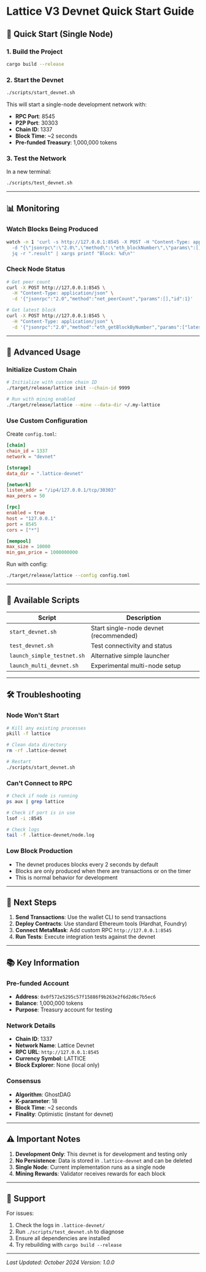 # Lattice V3 Devnet Quick Start Guide

## 🚀 Quick Start (Single Node)

### 1. Build the Project
```bash
cargo build --release
```

### 2. Start the Devnet
```bash
./scripts/start_devnet.sh
```

This will start a single-node development network with:
- **RPC Port**: 8545
- **P2P Port**: 30303
- **Chain ID**: 1337
- **Block Time**: ~2 seconds
- **Pre-funded Treasury**: 1,000,000 tokens

### 3. Test the Network
In a new terminal:
```bash
./scripts/test_devnet.sh
```

---

## 📊 Monitoring

### Watch Blocks Being Produced
```bash
watch -n 1 'curl -s http://127.0.0.1:8545 -X POST -H "Content-Type: application/json" \
  -d "{\"jsonrpc\":\"2.0\",\"method\":\"eth_blockNumber\",\"params\":[],\"id\":1}" | \
  jq -r ".result" | xargs printf "Block: %d\n"'
```

### Check Node Status
```bash
# Get peer count
curl -X POST http://127.0.0.1:8545 \
  -H "Content-Type: application/json" \
  -d '{"jsonrpc":"2.0","method":"net_peerCount","params":[],"id":1}'

# Get latest block
curl -X POST http://127.0.0.1:8545 \
  -H "Content-Type: application/json" \
  -d '{"jsonrpc":"2.0","method":"eth_getBlockByNumber","params":["latest",false],"id":1}'
```

---

## 🔧 Advanced Usage

### Initialize Custom Chain
```bash
# Initialize with custom chain ID
./target/release/lattice init --chain-id 9999

# Run with mining enabled
./target/release/lattice --mine --data-dir ~/.my-lattice
```

### Use Custom Configuration
Create `config.toml`:
```toml
[chain]
chain_id = 1337
network = "devnet"

[storage]
data_dir = ".lattice-devnet"

[network]
listen_addr = "/ip4/127.0.0.1/tcp/30303"
max_peers = 50

[rpc]
enabled = true
host = "127.0.0.1"
port = 8545
cors = ["*"]

[mempool]
max_size = 10000
min_gas_price = 1000000000
```

Run with config:
```bash
./target/release/lattice --config config.toml
```

---

## 📝 Available Scripts

| Script | Description |
|--------|-------------|
| `start_devnet.sh` | Start single-node devnet (recommended) |
| `test_devnet.sh` | Test connectivity and status |
| `launch_simple_testnet.sh` | Alternative simple launcher |
| `launch_multi_devnet.sh` | Experimental multi-node setup |

---

## 🛠 Troubleshooting

### Node Won't Start
```bash
# Kill any existing processes
pkill -f lattice

# Clean data directory
rm -rf .lattice-devnet

# Restart
./scripts/start_devnet.sh
```

### Can't Connect to RPC
```bash
# Check if node is running
ps aux | grep lattice

# Check if port is in use
lsof -i :8545

# Check logs
tail -f .lattice-devnet/node.log
```

### Low Block Production
- The devnet produces blocks every 2 seconds by default
- Blocks are only produced when there are transactions or on the timer
- This is normal behavior for development

---

## 🎯 Next Steps

1. **Send Transactions**: Use the wallet CLI to send transactions
2. **Deploy Contracts**: Use standard Ethereum tools (Hardhat, Foundry)
3. **Connect MetaMask**: Add custom RPC `http://127.0.0.1:8545`
4. **Run Tests**: Execute integration tests against the devnet

---

## 📚 Key Information

### Pre-funded Account
- **Address**: `0x0f572e5295c57f15886f9b263e2f6d2d6c7b5ec6`
- **Balance**: 1,000,000 tokens
- **Purpose**: Treasury account for testing

### Network Details
- **Chain ID**: 1337
- **Network Name**: Lattice Devnet
- **RPC URL**: `http://127.0.0.1:8545`
- **Currency Symbol**: LATTICE
- **Block Explorer**: None (local only)

### Consensus
- **Algorithm**: GhostDAG
- **K-parameter**: 18
- **Block Time**: ~2 seconds
- **Finality**: Optimistic (instant for devnet)

---

## ⚠️ Important Notes

1. **Development Only**: This devnet is for development and testing only
2. **No Persistence**: Data is stored in `.lattice-devnet` and can be deleted
3. **Single Node**: Current implementation runs as a single node
4. **Mining Rewards**: Validator receives rewards for each block

---

## 🤝 Support

For issues:
1. Check the logs in `.lattice-devnet/`
2. Run `./scripts/test_devnet.sh` to diagnose
3. Ensure all dependencies are installed
4. Try rebuilding with `cargo build --release`

---

*Last Updated: October 2024*
*Version: 1.0.0*